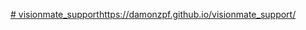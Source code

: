 [# visionmate_support](https://damonzpf.github.io/visionmate_support/)https://damonzpf.github.io/visionmate_support/
